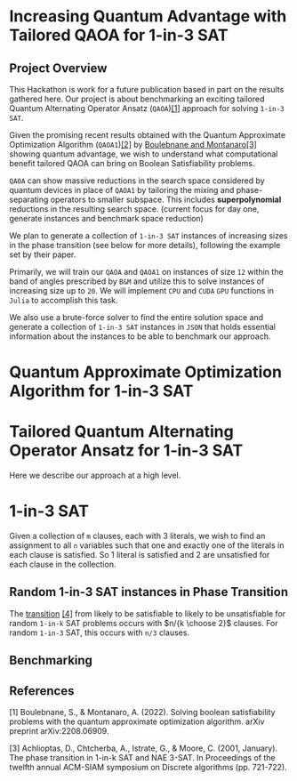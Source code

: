 # Increasing Quantum Advantage with Tailored QAOA for 1-in-3 SAT

## Project Overview 

This Hackathon is work for a future publication based in part on the results gathered here. Our project is about benchmarking an exciting tailored Quantum Alternating Operator Ansatz (`QAOA`)[[1]](#1) approach for solving `1-in-3 SAT`. 

Given the promising recent results obtained with the Quantum Approximate Optimization Algorithm (`QAOA1`)[[2]](#2) by [Boulebnane and Montanaro](https://arxiv.org/abs/2208.06909)[[3]](#3) showing quantum advantage, we wish to understand what computational benefit tailored QAOA can bring on Boolean Satisfiability problems. 

`QAOA` can show massive reductions in the search space considered by quantum devices in place of `QAOA1` by tailoring the mixing and phase-separating operators to smaller subspace. This includes **superpolynomial** reductions in the resulting search space. (current focus for day one, generate instances and benchmark space reduction)


We plan to generate a collection of `1-in-3 SAT` instances of increasing sizes in the phase transition (see below for more details), following the example set by their paper. 

Primarily, we will train our `QAOA` and `QAOA1` on instances of size `12` within the band of angles prescribed by `B&M` and utilize this to solve instances of increasing size up to `20`. We will implement `CPU` and `CUDA` `GPU` functions in `Julia` to accomplish this task. 

We also use a brute-force solver to find the entire solution space and generate a collection of `1-in-3 SAT` instances in `JSON` that holds essential information about the instances to be able to benchmark our approach. 

# Quantum Approximate Optimization Algorithm for 1-in-3 SAT



# Tailored Quantum Alternating Operator Ansatz for 1-in-3 SAT

Here we describe our approach at a high level. 


# 1-in-3 SAT 

Given a collection of `m` clauses, each with $3$ literals, we wish to find an assignment to all `n` variables such that one and exactly one of the literals in each clause is satisfied. So $1$ literal is satisfied and $2$ are unsatisfied for each clause in the collection. 


## Random 1-in-3 SAT instances in Phase Transition

The [transition](https://www.researchgate.net/publication/2400280_The_phase_transition_in_1-in-k_SAT_and_NAE_3-SAT) [[4]](#4) from likely to be satisfiable to likely to be unsatisfiable for random `1-in-k` SAT problems occurs with $n/{k \choose 2}$ clauses. For random  `1-in-3` SAT, this occurs with `n/3` clauses. 

## Benchmarking



## References

<a id="1">[1]</a> 
Boulebnane, S., & Montanaro, A. (2022). 
Solving boolean satisfiability problems with the quantum approximate optimization algorithm. arXiv preprint arXiv:2208.06909.

<a id="3">[3]</a> 
Achlioptas, D., Chtcherba, A., Istrate, G., & Moore, C. (2001, January). 
The phase transition in 1-in-k SAT and NAE 3-SAT. In Proceedings of the twelfth annual ACM-SIAM symposium on Discrete algorithms (pp. 721-722).